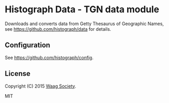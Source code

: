 # Histograph Data - TGN data module

Downloads and converts data from Getty Thesaurus of Geographic Names, see https://github.com/histograph/data for details.

## Configuration

See https://github.com/histograph/config.

## License

Copyright (C) 2015 [Waag Society](http://waag.org).

MIT
